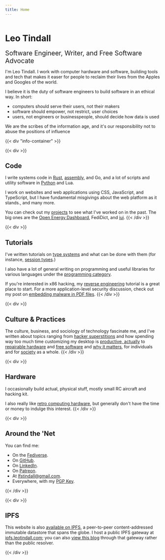 ```yaml
---
title: Home
---
```

<h1 style="display: inline-block;">Leo Tindall</h1>
&nbsp;
<span style="display: inline-block; font-size: 1.5em;">Software Engineer, Writer, and Free Software Advocate</span>

I'm Leo Tindall. I work with computer hardware and software, building tools and tech that
makes it easer for people to reclaim their lives from the Apples and Googles of the world.

I believe it is the duty of software engineers to build software in an ethical way. In short:

- computers should serve their users, not their makers
- software should empower, not restrict, user choices
- users, not engineers or businesspeople, should decide how data is used

We are the scribes of the information age, and it's our responsibility not to abuse the
positions of influence

{{< div "info-container" >}}

{{< div >}}
## Code

I write systems code in [Rust](/categories/rust), [assembly](/categories/assembly), and Go, and a lot of scripts and utility software in [Python](/categories/python) and Lua.

I work on websites and web applications using CSS, JavaScript, and TypeScript, but I have fundamental misgivings about the web platform as it stands., and many more. 

You can check out my [projects](projects/) to see what I've worked on in the past. The big ones are the [Open Energy Dashboard](https://oed.beloit.edu), FediDict, and [iui](https://github.com/LeoTindall/libui-rs).
{{< /div >}}

{{< div >}}
## Tutorials
I've written tutorials on [type systems](/tutorial/a-gentle-introduction-to-practical-types/) and what can be done with them (for instance, [session types](/tutorial/session-types/).) 

I also have a lot of general writing on programming and useful libraries for various languages under the [programming category](/categories/programming).

If you're interested in x86 hacking, my [reverse engineering](/tutorial/an-intro-to-x86_64-reverse-engineering/) tutorial is a great place to start. For a more application-level security discussion, check out my post on [embedding malware in PDF files](/post/pdf-embedding-attacks/).
{{< /div >}}

{{< div >}}
## Culture & Practices

The culture, business, and sociology of technology fascinate me, and I've written about topics ranging from [hacker superstitions](/post/hacker-superstitions/) and how spending way too much time customizing my desktop is [productive, actually](/post/modding-vim-i3-and-efficiency/) to [repairable hardware](/post/i-repaired-my-headphones/) and [free software](/post/open-source-for-normal-people/) and [why it matters](/post/a-story-about-my-personal-trainer/), for individuals and for [society](/post/deletefacebook-and-fosta/) as a whole.
{{< /div >}}

{{< div >}}
## Hardware

I occasionally build actual, physical stuff, mostly small RC aircraft and hacking kit.

I also really like [retro computing hardware](/post/the-sinclair-zx-81-ts-1000/), but generally don't have the time or money to indulge this interest.
{{< /div >}}


{{< div >}}
## Around the 'Net

You can find me:

- On the <a href="https://cybre.space/@tindall" rel="me">Fediverse</a>.
- On <a href="https://github.com/leotindall" rel="me">GitHub</a>.
- On [LinkedIn](https://linkedin.com/in/leo-tindall/).
- On <a href="https://patreon.com/leotindall" rel="me">Patreon</a>.
- At <a href="mailto:lfstindall@gmail.com" rel="me">lfstindall@gmail.com</a>.
- Everywhere, with my <a href="static/leotindall.asc" rel="pgpkey authn">PGP Key</a>.

{{< /div >}}

{{< div >}}
## IPFS

This website is also [available on IPFS](https://ipfs.io/ipns/QmSzXMBKA55NfpBH9wX4pfkJcRL2UuDorBXaVN3CLpFGke/), a peer-to-peer content-addressed immutable datastore that spans the globe. I host a public IPFS gateway at [ipfs.leotindall.com](https://ipfs.leotindall.com/); you can also [view this blog](https://ipfs.leotindall.com/ipns/QmSzXMBKA55NfpBH9wX4pfkJcRL2UuDorBXaVN3CLpFGke/) through that gateway rather than the public resolver.

{{< /div >}}

</div>

